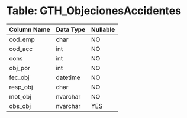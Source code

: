 # Table: GTH_ObjecionesAccidentes

| Column Name | Data Type | Nullable |
|-------------|-----------|----------|
| cod_emp | char | NO |
| cod_acc | int | NO |
| cons | int | NO |
| obj_por | int | NO |
| fec_obj | datetime | NO |
| resp_obj | char | NO |
| mot_obj | nvarchar | NO |
| obs_obj | nvarchar | YES |
